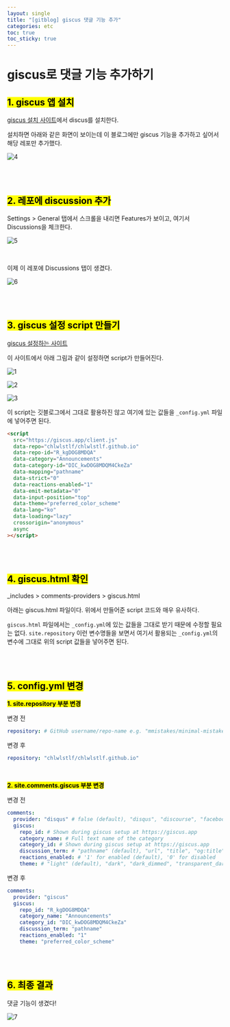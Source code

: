 ```yaml
---
layout: single
title: "[gitblog] giscus 댓글 기능 추가"
categories: etc
toc: true
toc_sticky: true
---
```


# giscus로 댓글 기능 추가하기

## <mark class="pink">1. giscus 앱 설치</mark>

[giscus 설치 사이트](https://github.com/apps/giscus)에서 discus를 설치한다.

설치하면 아래와 같은 화면이 보이는데 이 블로그에만 giscus 기능을 추가하고 싶어서 해당 레포만 추가했다.

![4](https://github.com/user-attachments/assets/c24488d1-4803-40b1-94aa-8cce4c2aea6a)

<br>
<br>

## <mark class="pink">2. 레포에 discussion 추가</mark>

Settings > General 탭에서 스크롤을 내리면 Features가 보이고, 여기서 Discussions을 체크한다.

![5](https://github.com/user-attachments/assets/f5feb895-7df1-4eee-8e41-dfbf649d07ec)

<br>

이제 이 레포에 Discussions 탭이 생겼다.

![6](https://github.com/user-attachments/assets/94a4c042-016d-45c0-90c6-af54868aec04)

<br>
<br>

## <mark class="pink">3. giscus 설정 script 만들기</mark>

[giscus 설정하는 사이트](https://giscus.app/ko)

이 사이트에서 아래 그림과 같이 설정하면 script가 만들어진다.

![1](https://github.com/user-attachments/assets/ff465543-6c84-497e-b9b3-dab65ab89eec)

![2](https://github.com/user-attachments/assets/845ec57e-5b30-4fbe-8c69-2bb6a953af8e)

![3](https://github.com/user-attachments/assets/7b3f34bb-ee33-4c08-9e46-510e5c4b8fff)

이 script는 깃블로그에서 그대로 활용하진 않고 여기에 있는 값들을 `_config.yml` 파일에 넣어주면 된다.

```html
<script
  src="https://giscus.app/client.js"
  data-repo="chlwlstlf/chlwlstlf.github.io"
  data-repo-id="R_kgDOG8MDQA"
  data-category="Announcements"
  data-category-id="DIC_kwDOG8MDQM4CkeZa"
  data-mapping="pathname"
  data-strict="0"
  data-reactions-enabled="1"
  data-emit-metadata="0"
  data-input-position="top"
  data-theme="preferred_color_scheme"
  data-lang="ko"
  data-loading="lazy"
  crossorigin="anonymous"
  async
></script>
```

<br>
<br>

## <mark class="pink">4. giscus.html 확인</mark>

\_includes > comments-providers > giscus.html

아래는 giscus.html 파일이다. 위에서 만들어준 script 코드와 매우 유사하다.

`giscus.html` 파일에서는 `_config.yml`에 있는 값들을 그대로 받기 때문에 수정할 필요는 없다. `site.repository` 이런 변수명들을 보면서 여기서 활용되는 `_config.yml`의 변수에 그대로 위의 script 값들을 넣어주면 된다.

<script src="https://gist.github.com/chlwlstlf/2b744407120427758b60f55036edcd96.js"></script>

<br>
<br>

## <mark class="pink">5. config.yml 변경</mark>

**<mark class="yellow">1. site.repository 부분 변경</mark>**

변경 전

```yml
repository: # GitHub username/repo-name e.g. "mmistakes/minimal-mistakes"
```

변경 후

```yml
repository: "chlwlstlf/chlwlstlf.github.io"
```

<br>

**<mark class="yellow">2. site.comments.giscus 부분 변경</mark>**

변경 전

```yml
comments:
  provider: "disqus" # false (default), "disqus", "discourse", "facebook", "staticman", "staticman_v2", "utterances", "giscus", "custom"
  giscus:
    repo_id: # Shown during giscus setup at https://giscus.app
    category_name: # Full text name of the category
    category_id: # Shown during giscus setup at https://giscus.app
    discussion_term: # "pathname" (default), "url", "title", "og:title"
    reactions_enabled: # '1' for enabled (default), '0' for disabled
    theme: # "light" (default), "dark", "dark_dimmed", "transparent_dark", "preferred_color_scheme"
```

변경 후

```yml
comments:
  provider: "giscus"
  giscus:
    repo_id: "R_kgDOG8MDQA"
    category_name: "Announcements"
    category_id: "DIC_kwDOG8MDQM4CkeZa"
    discussion_term: "pathname"
    reactions_enabled: "1"
    theme: "preferred_color_scheme"
```

<br>
<br>

## <mark class="pink">6. 최종 결과</mark>

댓글 기능이 생겼다!

![7](https://github.com/user-attachments/assets/f91b3d47-16a7-4e3e-ae65-409ceab827be)
